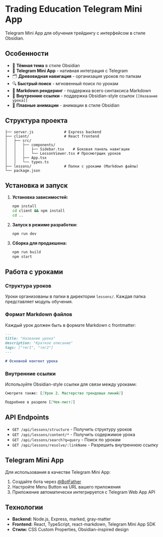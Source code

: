 # Trading Education Telegram Mini App

Telegram Mini App для обучения трейдингу с интерфейсом в стиле Obsidian.

## Особенности

- 🌙 **Тёмная тема** в стиле Obsidian
- 📱 **Telegram Mini App** - нативная интеграция с Telegram
- 🗂️ **Древовидная навигация** - организация уроков по папкам
- 🔍 **Быстрый поиск** - мгновенный поиск по урокам
- 📖 **Markdown рендеринг** - поддержка всего синтаксиса Markdown
- 🔗 **Внутренние ссылки** - поддержка Obsidian-style ссылок `[[Название урока]]`
- 💫 **Плавные анимации** - анимации в стиле Obsidian

## Структура проекта

```
├── server.js              # Express backend
├── client/                # React frontend
│   ├── src/
│   │   ├── components/
│   │   │   ├── Sidebar.tsx    # Боковая панель навигации
│   │   │   └── LessonViewer.tsx # Просмотрщик уроков
│   │   ├── App.tsx
│   │   └── types.ts
├── lessons/               # Папки с уроками (Markdown файлы)
└── package.json
```

## Установка и запуск

1. **Установка зависимостей:**
   ```bash
   npm install
   cd client && npm install
   cd ..
   ```

2. **Запуск в режиме разработки:**
   ```bash
   npm run dev
   ```

3. **Сборка для продакшена:**
   ```bash
   npm run build
   npm start
   ```

## Работа с уроками

### Структура уроков

Уроки организованы в папки в директории `lessons/`. Каждая папка представляет модуль обучения.

### Формат Markdown файлов

Каждый урок должен быть в формате Markdown с frontmatter:

```markdown
---
title: "Название урока"
description: "Краткое описание"
tags: ["тег1", "тег2"]
---

# Основной контент урока
```

### Внутренние ссылки

Используйте Obsidian-style ссылки для связи между уроками:

```markdown
Смотрите также: [[Урок 2. Мастерство трендовых линий]]

Подробнее в разделе [[Чек-лист]]
```

## API Endpoints

- `GET /api/lessons/structure` - Получить структуру уроков
- `GET /api/lessons/content/*` - Получить содержимое урока
- `GET /api/lessons/search?q=query` - Поиск по урокам
- `GET /api/lessons/resolve/:linkName` - Разрешить внутреннюю ссылку

## Telegram Mini App

Для использования в качестве Telegram Mini App:

1. Создайте бота через [@BotFather](https://t.me/BotFather)
2. Настройте Menu Button на URL вашего приложения
3. Приложение автоматически интегрируется с Telegram Web App API

## Технологии

- **Backend:** Node.js, Express, marked, gray-matter
- **Frontend:** React, TypeScript, react-markdown, Telegram Mini App SDK
- **Стили:** CSS Custom Properties, Obsidian-inspired design